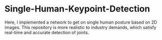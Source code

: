 # Single-Human-Keypoint-Detection
Here, I implemented a network to get on single human  posture based on 2D images. This repository is more realistic to industry demands, which satisfy real-time and accurate detection of joints.

